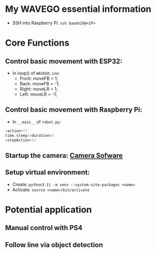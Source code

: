 # My WAVEGO essential information
- SSH into Raspberry Pi: `ssh baodn19@<IP>`

# Core Functions
## Control basic movement with ESP32:
- In loop() of `WAVEGO.ino`:
    - Front: moveFB = 1;
    - Back: moveFB = -1;
    - Right: moveLR = 1;
    - Left: moveLR = -1;

## Control basic movement with Raspberry Pi:
- In `__main__` of `robot.py`:
``` cpp
<action>()
time.sleep(<duration>)
<stopAction>()
```

## Startup the camera: [Camera Sofware](https://www.raspberrypi.com/documentation/computers/camera_software.html#building-libcamera-and-rpicam-apps)

## Setup virtual environment:
- Create: `python3.11 -m venv --system-site-packages <name>`
- Activate: `source <name>/bin/activate`


# Potential application
## Manual control with PS4
## Follow line via object detection